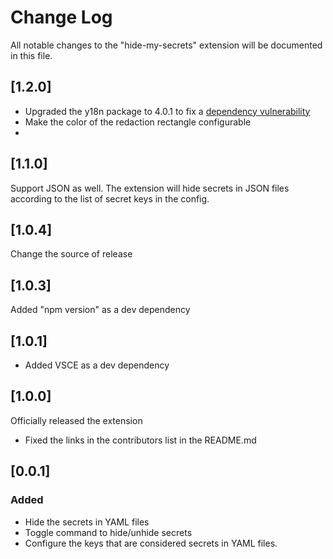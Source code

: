# Change Log

All notable changes to the "hide-my-secrets" extension will be documented in this file.

## [1.2.0]
- Upgraded the y18n package to 4.0.1 to fix a [dependency vulnerability](https://github.com/advisories/GHSA-c4w7-xm78-47vh)
- Make the color of the redaction rectangle configurable
- 

## [1.1.0]
Support JSON as well. The extension will hide secrets in JSON files according to the list of secret keys in the config.

## [1.0.4]
Change the source of release

## [1.0.3]
Added "npm version" as a dev dependency

## [1.0.1]
- Added VSCE as a dev dependency

## [1.0.0]
Officially released the extension
- Fixed the links in the contributors list in the README.md

## [0.0.1]
### Added
- Hide the secrets in YAML files
- Toggle command to hide/unhide secrets
- Configure the keys that are considered secrets in YAML files.